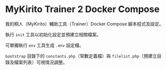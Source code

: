 # MyKirito Trainer 2 Docker Compose

我的桐人（MyKirito）輔助工具（Trainer）Docker Compose 腳本程式及設定。

執行 `init` 工具以初始化設定並預建立相關檔案。

可單獨執行 `env` 工具生成 `.env` 設定檔。

`bootstrap` 目錄下的 `constants.php`（常數定義檔）與 `filelist.php`（預建立目錄及檔案列表）可視情況調整。
